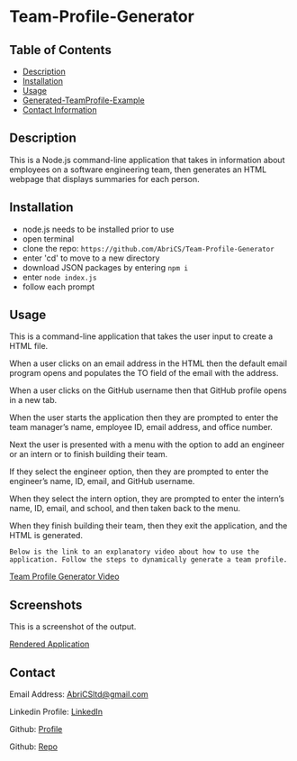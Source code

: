 # Team-Profile-Generator

## Table of Contents

- [Description](#description)
- [Installation](#installation)
- [Usage](#usage)
- [Generated-TeamProfile-Example](#screenshots)
- [Contact Information](#contact)

## Description

This is a Node.js command-line application that takes in information about employees on a software engineering team, then generates an HTML webpage that displays summaries for each person.

## Installation

- node.js needs to be installed prior to use
- open terminal
- clone the repo: `https://github.com/AbriCS/Team-Profile-Generator`
- enter 'cd' to move to a new directory
- download JSON packages by entering `npm i`
- enter `node index.js`
- follow each prompt

## Usage

This is a command-line application that takes the user input to create a HTML file. 

When a user clicks on an email address in the HTML then the default email program opens and populates the TO field of the email with the address. 

When a user clicks on the GitHub username then that GitHub profile opens in a new tab. 

When the user starts the application then they are prompted to enter the team manager’s name, employee ID, email address, and office number.

Next the user is presented with a menu with the option to add an engineer or an intern or to finish building their team. 

If they select the engineer option, then they are prompted to enter the engineer’s name, ID, email, and GitHub username.

When they select the intern option, they are prompted to enter the intern’s name, ID, email, and school, and then taken back to the menu.

When they finish building their team, then they exit the application, and the HTML is generated.

```
Below is the link to an explanatory video about how to use the application. Follow the steps to dynamically generate a team profile.
```

[Team Profile Generator Video](./assets/team-generator-app.mp4)


## Screenshots

This is a screenshot of the output.

[Rendered Application](./assets/html-render.png)


## Contact

Email Address: AbriCSltd@gmail.com

Linkedin Profile: [LinkedIn](https://www.linkedin.com/in/iteration50/)

Github: [Profile](https://github.com/Abrics)

Github: [Repo](https://github.com/Abrics/Team-Profile-Generator)